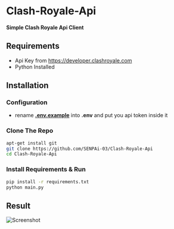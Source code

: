 # Clash-Royale-Api
**Simple Clash Royale Api Client**

## Requirements
* Api Key from https://developer.clashroyale.com
* Python Installed

## Installation
### Configuration
* rename **[.env.example](https://github.com/SENPAi-03/Clash-Royale-Api/blob/main/.env.example)** into **.env** and put you api token inside it
### Clone The Repo
```sh
apt-get install git
git clone https://github.com/SENPAi-03/Clash-Royale-Api
cd Clash-Royale-Api
```
### Install Requirements & Run
```sh
pip install -r requirements.txt
python main.py
```

## Result
![Screenshot](https://media.discordapp.net/attachments/888787817818370169/1158911482218688582/IMG_20231004_023833.jpg?ex=651df7ec&is=651ca66c&hm=778a2f55de2cfc4d1c1372203f20b690ab67c0dd8c3631d30b0f1994168d1b49&)
